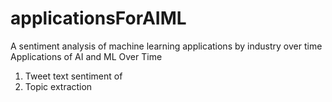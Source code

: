 # applicationsForAIML
A sentiment analysis of machine learning applications by industry over time
Applications of AI and ML Over Time

1. Tweet text sentiment of 
2. Topic extraction
